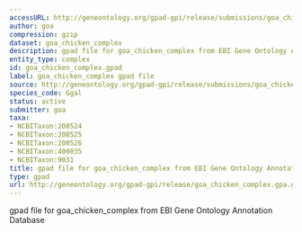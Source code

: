```yaml
---
accessURL: http://geneontology.org/gpad-gpi/release/submissions/goa_chicken_complex.gpa.gz
author: goa
compression: gzip
dataset: goa_chicken_complex
description: gpad file for goa_chicken_complex from EBI Gene Ontology Annotation Database
entity_type: complex
id: goa_chicken_complex.gpad
label: goa_chicken_complex gpad file
source: http://geneontology.org/gpad-gpi/release/submissions/goa_chicken_complex.gpa.gz
species_code: Ggal
status: active
submitter: goa
taxa:
- NCBITaxon:208524
- NCBITaxon:208525
- NCBITaxon:208526
- NCBITaxon:400035
- NCBITaxon:9031
title: gpad file for goa_chicken_complex from EBI Gene Ontology Annotation Database
type: gpad
url: http://geneontology.org/gpad-gpi/release/goa_chicken_complex.gpa.gz
---
```


gpad file for goa_chicken_complex from EBI Gene Ontology Annotation Database